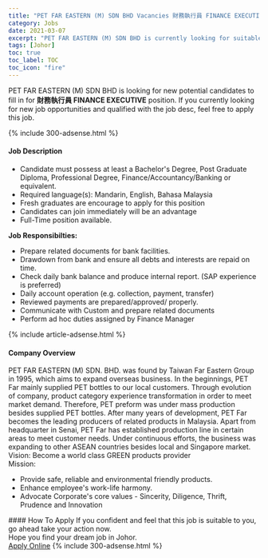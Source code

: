 ```yaml
---
title: "PET FAR EASTERN (M) SDN BHD Vacancies 財務執行員 FINANCE EXECUTIVE" 
category: Jobs 
date: 2021-03-07 
excerpt: "PET FAR EASTERN (M) SDN BHD is currently looking for suitable person to fill in the 財務執行員 FINANCE EXECUTIVE which based in Johor" 
tags: [Johor] 
toc: true 
toc_label: TOC 
toc_icon: "fire" 
--- 
```


<p>PET FAR EASTERN (M) SDN BHD is looking for new potential candidates to fill in for <b>財務執行員 FINANCE EXECUTIVE</b> position. If you currently looking for new job opportunities and qualified with the job desc, feel free to apply this job.
</p>{% include 300-adsense.html %} 
<div><div><h4>Job Description</h4></div><div><div><span><div><ul><li>Candidate must possess at least a Bachelor's Degree, Post Graduate Diploma, Professional Degree, Finance/Accountancy/Banking or equivalent.</li><li>Required language(s): Mandarin, English, Bahasa Malaysia</li><li>Fresh graduates are encourage to apply for this position</li><li>Candidates can join immediately will be an advantage</li><li>Full-Time position available.</li></ul><div><strong>Job Responsibilties:</strong></div><ul><li>Prepare related documents for bank facilities.</li><li>Drawdown from bank and ensure all debts and interests are repaid on time.</li><li>Check daily bank balance and produce internal report. (SAP experience is preferred)</li><li>Daily account operation (e.g. collection, payment, transfer)</li><li>Reviewed payments are prepared/approved/ properly.</li><li>Communicate with Custom and prepare related documents</li><li>Perform ad hoc duties assigned by Finance Manager</li></ul></div></span></div></div></div> 
{% include article-adsense.html %} 
<div><div><h4>Company Overview</h4></div><div><div><span><div><div>
	PET FAR EASTERN (M) SDN. BHD. was found by Taiwan Far Eastern Group in 1995, which aims to expand overseas business. In the beginnings, PET Far mainly supplied PET bottles to our local customers. Through evolution of company, product category experience transformation in order to meet market demand. Therefore, PET preform was under mass production besides supplied PET bottles. After many years of development, PET Far becomes the leading producers of related products in Malaysia. Apart from headquarter in Senai, PET Far has established production line in certain areas to meet customer needs. Under continuous efforts, the business was expanding to other ASEAN countries besides local and Singapore market.</div>
<div>
	Vision: Become a world class GREEN products provider</div>
<div>
	Mission:</div>
<ul>
<li>
		Provide safe, reliable and environmental friendly products.</li>
<li>
		Enhance employee's work-life harmony.</li>
<li>
		Advocate Corporate's core values - Sincerity, Diligence, Thrift, Prudence and Innovation</li>
</ul></div></span></div></div></div> 
#### How To Apply 
If you confident and feel that this job is suitable to you, go ahead take your action now. <br/> 
Hope you find your dream job in Johor. <br/> 
<a href="https://www.jobstreet.com.my/en/job/財務執行員-finance-executive-4488924?jobId=jobstreet-my-job-4488924&" class="btn btn--info" target="_blank" rel="nofollow noopenner">Apply Online</a> 
{% include 300-adsense.html %} 